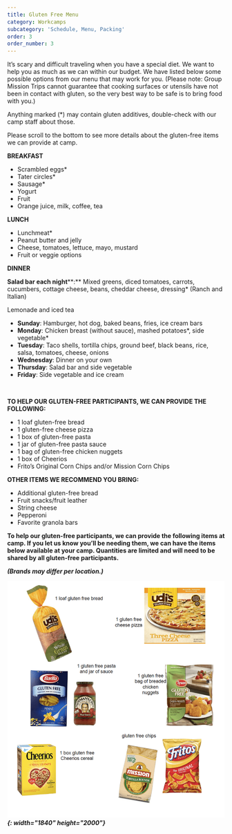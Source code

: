```yaml
---
title: Gluten Free Menu
category: Workcamps
subcategory: 'Schedule, Menu, Packing'
order: 3
order_number: 3
---
```


It’s scary and difficult traveling when you have a special diet. We want to help you as much as we can within our budget. We have listed below some possible options from our menu that may work for you. (Please note: Group Mission Trips cannot guarantee that cooking surfaces or utensils have not been in contact with gluten, so the very best way to be safe is to bring food with you.)

Anything marked (\*) may contain gluten additives, double-check with our camp staff about those.

Please scroll to the bottom to see more details about the gluten-free items we can provide at camp.

**BREAKFAST**

* Scrambled eggs\*
* Tater circles\*
* Sausage\*
* Yogurt
* Fruit
* Orange juice, milk, coffee, tea

**LUNCH**

* Lunchmeat\*&nbsp;
* Peanut butter and jelly&nbsp;
* Cheese, tomatoes, lettuce, mayo, mustard&nbsp;
* Fruit or veggie options&nbsp;

**DINNER**

**Salad bar each night****\:** Mixed greens, diced tomatoes, carrots, cucumbers, cottage cheese, beans, cheddar cheese, dressing\* (Ranch and Italian)&nbsp;

Lemonade and iced tea&nbsp;

* **Sunday**\: Hamburger, hot dog, baked beans, fries, ice cream bars&nbsp;
* **Monday**\: Chicken breast (without sauce), mashed potatoes\*, side vegetable\*&nbsp;
* **Tuesday**\: Taco shells, tortilla chips, ground beef, black beans, rice, salsa, tomatoes, cheese, onions&nbsp;
* **Wednesday**\: Dinner on your own&nbsp;
* **Thursday**\: Salad bar and side vegetable&nbsp;
* **Friday**\: Side vegetable and ice cream

&nbsp;

**TO HELP OUR GLUTEN-FREE PARTICIPANTS, WE CAN PROVIDE THE FOLLOWING:&nbsp;**

* 1 loaf gluten-free bread&nbsp;
* 1 gluten-free cheese pizza&nbsp;
* 1 box of gluten-free pasta&nbsp;
* 1 jar of gluten-free pasta sauce&nbsp;
* 1 bag of gluten-free chicken nuggets&nbsp;
* 1 box of Cheerios&nbsp;
* Frito’s Original Corn Chips and/or Mission Corn Chips

**OTHER ITEMS WE RECOMMEND YOU BRING:&nbsp;**

* Additional gluten-free bread&nbsp;
* Fruit snacks/fruit leather&nbsp;
* String cheese&nbsp;
* Pepperoni&nbsp;
* Favorite granola bars&nbsp;

**To help our gluten-free participants, we can provide the following items at camp. If you let us know you’ll be needing them, we can have the items below available at your camp. Quantities are limited and will need to be shared by all gluten-free participants.&nbsp;**

***(Brands may differ per location.)&nbsp;***

***![](/uploads/gluten-free-menu.png){: width="1840" height="2000"}***
